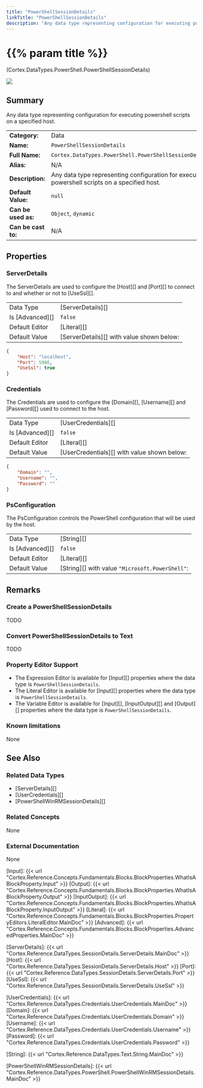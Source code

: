 ```yaml
---
title: "PowerShellSessionDetails"
linkTitle: "PowerShellSessionDetails"
description: "Any data type representing configuration for executing powershell scripts on a specified host."
---
```


# {{% param title %}}

<p class="namespace">(Cortex.DataTypes.PowerShell.PowerShellSessionDetails)</p>

<img src="/images/work-in-progress.jpg">

## Summary

Any data type representing configuration for executing powershell scripts on a specified host.

| | |
|-|-|
| **Category:**          | Data |
| **Name:**              | `PowerShellSessionDetails` |
| **Full Name:**         | `Cortex.DataTypes.PowerShell.PowerShellSessionDetails` |
| **Alias:**             | N/A |
| **Description:**       | Any data type representing configuration for executing powershell scripts on a specified host. |
| **Default Value:**     | `null` |
| **Can be used as:**    | `Object`, `dynamic` |
| **Can be cast to:**    |  N/A |

## Properties

### ServerDetails

The ServerDetails are used to configure the [Host][] and [Port][] to connect to and whether or not to [UseSsl][].

| | |
|--------------------|---------------------------|
| Data Type | [ServerDetails][] |
| Is [Advanced][] | `false` |
| Default Editor | [Literal][] |
| Default Value | [ServerDetails][] with value shown below: |

```json
{ 
    "Host": "localhost",
    "Port": 5986,
    "UseSsl": true
}
```

### Credentials

The Credentials are used to configure the [Domain][], [Username][] and [Password][] used to connect to the host.

| | |
|--------------------|---------------------------|
| Data Type | [UserCredentials][] |
| Is [Advanced][] | `false` |
| Default Editor | [Literal][] |
| Default Value | [UserCredentials][] with value shown below: |

```json
{ 
    "Domain": "",
    "Username": "",
    "Password": ""
}
```

### PsConfiguration

The PsConfiguration controls the PowerShell configuration that will be used by the host.

| | |
|--------------------|---------------------------|
| Data Type | [String][] |
| Is [Advanced][] | `false` |
| Default Editor | [Literal][] |
| Default Value | [String][] with value `"Microsoft.PowerShell"`: |

## Remarks

### Create a PowerShellSessionDetails

TODO

### Convert PowerShellSessionDetails to Text

TODO

### Property Editor Support

* The Expression Editor is available for [Input][] properties where the data type is `PowerShellSessionDetails`.
* The Literal Editor is available for [Input][] properties where the data type is `PowerShellSessionDetails`.
* The Variable Editor is available for [Input][], [InputOutput][] and [Output][] properties where the data type is `PowerShellSessionDetails`.

### Known limitations

None

## See Also

### Related Data Types

* [ServerDetails][]
* [UserCredentials][]
* [PowerShellWinRMSessionDetails][]

### Related Concepts

None

### External Documentation

None

[Input]: {{< url "Cortex.Reference.Concepts.Fundamentals.Blocks.BlockProperties.WhatIsABlockProperty.Input" >}}
[Output]: {{< url "Cortex.Reference.Concepts.Fundamentals.Blocks.BlockProperties.WhatIsABlockProperty.Output" >}}
[InputOutput]: {{< url "Cortex.Reference.Concepts.Fundamentals.Blocks.BlockProperties.WhatIsABlockProperty.InputOutput" >}}
[Literal]: {{< url "Cortex.Reference.Concepts.Fundamentals.Blocks.BlockProperties.PropertyEditors.LiteralEditor.MainDoc" >}}
[Advanced]: {{< url "Cortex.Reference.Concepts.Fundamentals.Blocks.BlockProperties.AdvancedProperties.MainDoc" >}}

[ServerDetails]: {{< url "Cortex.Reference.DataTypes.SessionDetails.ServerDetails.MainDoc" >}}
[Host]: {{< url "Cortex.Reference.DataTypes.SessionDetails.ServerDetails.Host" >}}
[Port]: {{< url "Cortex.Reference.DataTypes.SessionDetails.ServerDetails.Port" >}}
[UseSsl]: {{< url "Cortex.Reference.DataTypes.SessionDetails.ServerDetails.UseSsl" >}}

[UserCredentials]: {{< url "Cortex.Reference.DataTypes.Credentials.UserCredentials.MainDoc" >}}
[Domain]: {{< url "Cortex.Reference.DataTypes.Credentials.UserCredentials.Domain" >}}
[Username]: {{< url "Cortex.Reference.DataTypes.Credentials.UserCredentials.Username" >}}
[Password]: {{< url "Cortex.Reference.DataTypes.Credentials.UserCredentials.Password" >}}

[String]: {{< url "Cortex.Reference.DataTypes.Text.String.MainDoc" >}}

[PowerShellWinRMSessionDetails]: {{< url "Cortex.Reference.DataTypes.PowerShell.PowerShellWinRMSessionDetails.MainDoc" >}}
